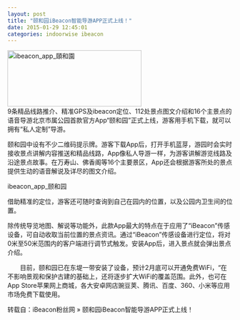 ```yaml
---
layout: post
title: "颐和园iBeacon智能导游APP正式上线！"
date: 2015-01-29 12:45:01
categories: indoorwise ibeacon
---
```

<p><a href="http://www.ibeaconfans.com/wp-content/uploads/2015/01/ibeacon_app_頤和園.png"><img alt="ibeacon_app_頤和園" class="alignnone size-medium wp-image-1154" height="126" src="http://www.ibeaconfans.com/wp-content/uploads/2015/01/ibeacon_app_頤和園-300x126.png" width="300"/></a><br/>
9条精品线路推介、精准GPS及ibeacon定位、112处景点图文介绍和16个主景点的语音导游北京市属公园首款官方App“颐和园”正式上线，游客用手机下载，就可以拥有“私人定制”导游。</p>


<p>颐和园中设有不少二维码提示牌。游客下载App后，打开手机蓝芽，游园时会实时接收景点讲解内容推送和精品线路，App像私人导游一样，为游客讲解游览线路及沿途景点故事。在万寿山、佛香阁等16个主要景区，App还会根据游客所处的景点提供生动的语音解说及详尽的图文介绍。</p>


<p>ibeacon_app_颐和园</p>


<p>借助精准的定位，游客还可随时查询到自己在园内的位置，以及公园内卫生间的位置。</p>


<p>除传统导览地图、解说等功能外，此款App最大的特点在于应用了“iBeacon”传感设备，可自动收取当前位置的景点资讯。通过“iBeacon”传感设备进行定位，将对0米至50米范围内的客户端进行调节式触发。安装App后，进入景点就会弹出景点介绍。</p>


<p>　　目前，颐和园已在东堤一带安装了设备，预计2月底可以开通免费WiFi，“在不影响景观和保护古建的基础上，还将逐步扩大WiFi的覆盖范围。此外，也可在App Store苹果网上商城，各大安卓网店豌豆荚、腾讯、百度、360、小米等应用市场免费下载使用。</p>


<p>转载自：iBeacon粉丝网 » 颐和园iBeacon智能导游APP正式上线！</p>